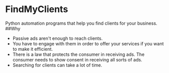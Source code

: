 # FindMyClients
Python automation programs that help you find clients for your business. 
##Why
- Passive ads aren't enough to reach clients.
- You have to engage with them in order to offer your services if you want to make it efficient.
- There is a law that protects the consumer in receiving ads. The consumer needs to show consent in receiving all sorts of ads.
- Searching for clients can take a lot of time.

